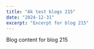 ```yaml
---
title: "Ak test blogs 215"
date: "2024-12-31"
excerpt: "Excerpt for blog 215"
---
```


Blog content for blog 215